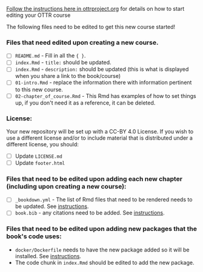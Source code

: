 
[Follow the instructions here in ottrproject.org](https://www.ottrproject.org/writing_content.html) for details on how to start editing your OTTR course

The following files need to be edited to get this new course started!

### Files that need edited upon creating a new course.

- [ ] `README.md` - Fill in all the `{ }`.
- [ ] `index.Rmd` - `title:` should be updated.
- [ ] `index.Rmd` - `description:` should be updated (this is what is displayed when you share a link to the book/course)
- [ ] `01-intro.Rmd` - replace the information there with information pertinent to this new course.
- [ ] `02-chapter_of_course.Rmd` - This Rmd has examples of how to set things up, if you don't need it as a reference, it can be deleted.

### License:
Your new repository will be set up with a CC-BY 4.0 License.  If you wish to use a different license and/or to include material that is distributed under a different license, you should:

- [ ] Update `LICENSE.md`
- [ ] Update `footer.html`

### Files that need to be edited upon adding each new chapter (including upon creating a new course):

- [ ] `_bookdown.yml` - The list of Rmd files that need to be rendered needs to be updated. See [instructions](https://www.ottrproject.org/examples.html#publishing-with-bookdown).
- [ ] `book.bib` - any citations need to be added. See [instructions](https://www.ottrproject.org/more_features.html#citing-sources).

### Files that need to be edited upon adding new packages that the book's code uses:

- `docker/Dockerfile` needs to have the new package added so it will be installed. See [instructions](https://www.ottrproject.org/customize-docker.html).
- The code chunk in `index.Rmd` should be edited to add the new package.
